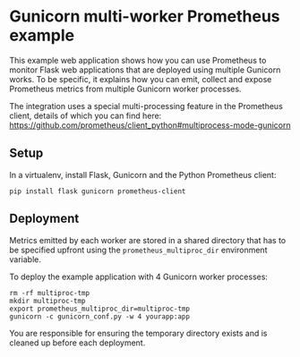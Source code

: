 # Gunicorn multi-worker Prometheus example

This example web application shows how you can use Prometheus to monitor Flask web
applications that are deployed using multiple Gunicorn works. To be specific,
it explains how you can emit, collect and expose Prometheus metrics from
multiple Gunicorn worker processes.

The integration uses a special multi-processing feature in the Prometheus client,
details of which you can find here: https://github.com/prometheus/client_python#multiprocess-mode-gunicorn


## Setup

In a virtualenv, install Flask, Gunicorn and the Python Prometheus client:

    pip install flask gunicorn prometheus-client

## Deployment

Metrics emitted by each worker are stored in a shared directory that has to be
specified upfront using the `prometheus_multiproc_dir` environment variable.

To deploy the example application with 4 Gunicorn worker processes:

    rm -rf multiproc-tmp
    mkdir multiproc-tmp
    export prometheus_multiproc_dir=multiproc-tmp
    gunicorn -c gunicorn_conf.py -w 4 yourapp:app

You are responsible for ensuring the temporary directory exists and is cleaned
up before each deployment.

